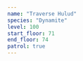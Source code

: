 ```yaml
---
name: "Traverse Hulud"
species: "Dynamite"
level: 100
start_floor: 71
end_floor: 74
patrol: true
---
```

